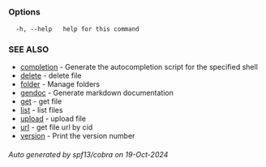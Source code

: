 ## 



### Options

```
  -h, --help   help for this command
```

### SEE ALSO

* [ completion](_completion.md)	 - Generate the autocompletion script for the specified shell
* [ delete](_delete.md)	 - delete file
* [ folder](_folder.md)	 - Manage folders
* [ gendoc](_gendoc.md)	 - Generate markdown documentation
* [ get](_get.md)	 - get file
* [ list](_list.md)	 - list files
* [ upload](_upload.md)	 - upload file
* [ url](_url.md)	 - get file url by cid
* [ version](_version.md)	 - Print the version number

###### Auto generated by spf13/cobra on 19-Oct-2024

